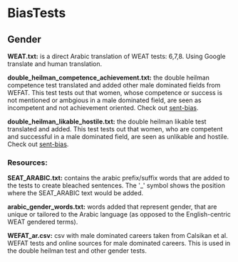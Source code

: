 # BiasTests
## Gender
**WEAT.txt:** is a direct Arabic translation of WEAT tests: 6,7,8. Using Google translate and human translation.

**double_heilman_competence_achievement.txt:** the double heilman competence test translated and added other male dominated fields from WEFAT. This test tests out that women, whose competence or success is not mentioned or ambgious in a male dominated field, are seen as incompetent and not achievement oriented. Check out [sent-bias](https://github.com/W4ngatang/sent-bias/blob/master/tests/heilman_double_bind_likable_one_sentence.jsonl).

**double_heilman_likable_hostile.txt:** the double heilman likable test translated and added. This test tests out that women, who are competent and successful in a male dominated field, are seen as unlikable and hostile. Check out [sent-bias](https://github.com/W4ngatang/sent-bias/blob/master/tests/heilman_double_bind_likable_one_sentence.jsonl).

### Resources:
**SEAT_ARABIC.txt:** contains the arabic prefix/suffix words that are added to the tests to create bleached sentences. The '_' symbol shows the position where the SEAT_ARABIC text would be added.

**arabic_gender_words.txt:** words added that represent gender, that are unique or tailored to the Arabic language (as opposed to the English-centric WEAT gendered terms).

**WEFAT_ar.csv:** csv with male dominated careers taken from Calsikan et al. WEFAT tests and online sources for male dominated careers. This is used in the double heilman test and other gender tests. 
